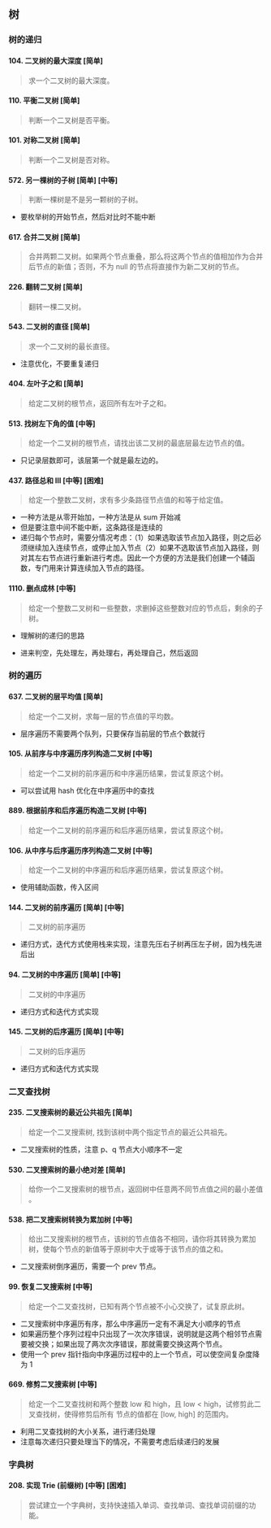 ## 树

### 树的递归

#### 104. 二叉树的最大深度 [简单]

> 求一个二叉树的最大深度。  

#### 110. 平衡二叉树 [简单]

> 判断一个二叉树是否平衡。  

#### 101. 对称二叉树 [简单]

> 判断一个二叉树是否对称。  

#### 572. 另一棵树的子树 [简单] [中等]

> 判断一棵树是不是另一颗树的子树。

- 要枚举树的开始节点，然后对比时不能中断

#### 617. 合并二叉树 [简单] 

> 合并两颗二叉树。如果两个节点重叠，那么将这两个节点的值相加作为合并后节点的新值；否则，不为 null 的节点将直接作为新二叉树的节点。

#### 226. 翻转二叉树 [简单]

> 翻转一棵二叉树。

#### 543. 二叉树的直径 [简单]

> 求一个二叉树的最长直径。  

- 注意优化，不要重复递归

#### 404. 左叶子之和 [简单]

> 给定二叉树的根节点，返回所有左叶子之和。

#### 513. 找树左下角的值 [中等]

> 给定一个二叉树的根节点，请找出该二叉树的最底层最左边节点的值。

- 只记录层数即可，该层第一个就是最左边的。

#### 437. 路径总和 III [中等] [困难]

> 给定一个整数二叉树，求有多少条路径节点值的和等于给定值。  

- 一种方法是从零开始加，一种方法是从 sum 开始减
- 但是要注意中间不能中断，这条路径是连续的
- 递归每个节点时，需要分情况考虑：（1）如果选取该节点加入路径，则之后必须继续加入连续节点，或停止加入节点（2）如果不选取该节点加入路径，则对其左右节点进行重新进行考虑。因此一个方便的方法是我们创建一个辅函数，专门用来计算连续加入节点的路径。  

#### 1110. 删点成林 [中等]

> 给定一个整数二叉树和一些整数，求删掉这些整数对应的节点后，剩余的子树。  

- 理解树的递归的思路

- 进来判空，先处理左，再处理右，再处理自己，然后返回

### 树的遍历

#### 637. 二叉树的层平均值 [简单]

> 给定一个二叉树，求每一层的节点值的平均数。

- 层序遍历不需要两个队列，只要保存当前层的节点个数就行

#### 105. 从前序与中序遍历序列构造二叉树 [中等]

> 给定一个二叉树的前序遍历和中序遍历结果，尝试复原这个树。  

- 可以尝试用 hash 优化在中序遍历中的查找

#### 889. 根据前序和后序遍历构造二叉树 [中等]

> 给定一个二叉树的前序遍历和后序遍历结果，尝试复原这个树。  

#### 106. 从中序与后序遍历序列构造二叉树 [中等]

> 给定一个二叉树的中序遍历和后序遍历结果，尝试复原这个树。  

- 使用辅助函数，传入区间

#### 144. 二叉树的前序遍历 [简单] [中等]

> 二叉树的前序遍历

- 递归方式，迭代方式使用栈来实现，注意先压右子树再压左子树，因为栈先进后出

#### 94. 二叉树的中序遍历 [简单] [中等]

> 二叉树的中序遍历

- 递归方式和迭代方式实现

#### 145. 二叉树的后序遍历 [简单] [中等]

> 二叉树的后序遍历

- 递归方式和迭代方式实现

### 二叉查找树

#### 235. 二叉搜索树的最近公共祖先 [简单]

> 给定一个二叉搜索树, 找到该树中两个指定节点的最近公共祖先。

- 二叉搜索树的性质，注意 p、q 节点大小顺序不一定

#### 530. 二叉搜索树的最小绝对差 [简单]

> 给你一个二叉搜索树的根节点，返回树中任意两不同节点值之间的最小差值 。

#### 538. 把二叉搜索树转换为累加树 [中等]

> 给出二叉搜索树的根节点，该树的节点值各不相同，请你将其转换为累加树，使每个节点的新值等于原树中大于或等于该节点的值之和。
>

- 二叉搜索树倒序遍历，需要一个 prev 节点。

#### 99. 恢复二叉搜索树 [中等]

> 给定一个二叉查找树，已知有两个节点被不小心交换了，试复原此树。  

- 二叉搜索树中序遍历有序，那么中序遍历一定有不满足大小顺序的节点
- 如果遍历整个序列过程中只出现了一次次序错误，说明就是这两个相邻节点需要被交换；如果出现了两次次序错误，那就需要交换这两个节点。  
- 使用一个 prev 指针指向中序遍历过程中的上一个节点，可以使空间复杂度降为 1

#### 669. 修剪二叉搜索树 [中等]

> 给定一个二叉查找树和两个整数 low 和 high，且 low < high，试修剪此二叉查找树，使得修剪后所有
> 节点的值都在 [low, high] 的范围内。  

- 利用二叉查找树的大小关系，进行递归处理
- 注意每次递归只要处理当下的情况，不需要考虑后续递归的发展

### 字典树

#### 208. 实现 Trie (前缀树) [中等] [困难]

> 尝试建立一个字典树，支持快速插入单词、查找单词、查找单词前缀的功能。  
